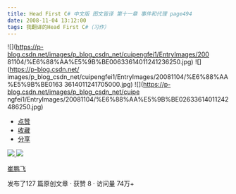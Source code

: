 ```yaml
---
title: Head First C# 中文版 图文皆译 第十一章 事件和代理 page494
date: 2008-11-04 13:12:00
tags: 我翻译的Head First C#（习作）
---
```

![](https://p-blog.csdn.net/images/p_blog_csdn_net/cuipengfei1/EntryImages/200
81104/%E6%88%AA%E5%9B%BE00633614011241236250.jpg) ![](https://p-blog.csdn.net/
images/p_blog_csdn_net/cuipengfei1/EntryImages/20081104/%E6%88%AA%E5%9B%BE0163
3614011241705000.jpg) ![](https://p-blog.csdn.net/images/p_blog_csdn_net/cuipe
ngfei1/EntryImages/20081104/%E6%88%AA%E5%9B%BE02633614011242486250.jpg)

  * [ 点赞  ](javascript:;)
  * [ 收藏  ](javascript:;)
  * [ 分享 ](javascript:;)

[ ![](https://profile.csdnimg.cn/5/2/5/3_cuipengfei1)
![](https://g.csdnimg.cn/static/user-reg-year/1x/11.png)
](https://blog.csdn.net/cuipengfei1)

[ 崔鹏飞 ](https://blog.csdn.net/cuipengfei1)

发布了127 篇原创文章  ·  获赞 8  ·  访问量 74万+

